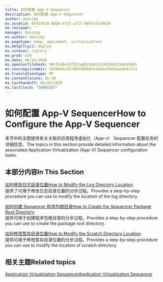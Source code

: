 ```yaml
---
title: 如何配置 App-V Sequencer
description: 如何配置 App-V Sequencer
author: dansimp
ms.assetid: 0f43f618-80b0-4715-af17-90f5c673d838
ms.reviewer: ''
manager: dansimp
ms.author: dansimp
ms.pagetype: mdop, appcompat, virtualization
ms.mktglfcycl: deploy
ms.sitesec: library
ms.prod: w10
ms.date: 06/16/2016
ms.openlocfilehash: 90c51d6a15f921a8021e01152d4569329ab58b01
ms.sourcegitcommit: 354664bc527d93f80687cd2eba70d1eea024c7c3
ms.translationtype: MT
ms.contentlocale: zh-CN
ms.lasthandoff: 06/26/2020
ms.locfileid: "10801587"
---
```

# <span data-ttu-id="ca0e4-103">如何配置 App-V Sequencer</span><span class="sxs-lookup"><span data-stu-id="ca0e4-103">How to Configure the App-V Sequencer</span></span>


<span data-ttu-id="ca0e4-104">本节中的主题提供有关关联的应用程序虚拟化（App-v） Sequencer 配置任务的详细信息。</span><span class="sxs-lookup"><span data-stu-id="ca0e4-104">The topics in this section provide detailed information about the associated Application Virtualization (App-V) Sequencer configuration tasks.</span></span>

## <span data-ttu-id="ca0e4-105">本部分内容</span><span class="sxs-lookup"><span data-stu-id="ca0e4-105">In This Section</span></span>


<a href="" id="how-to-modify-the-log-directory-location"></a>[<span data-ttu-id="ca0e4-106">如何修改日志目录位置</span><span class="sxs-lookup"><span data-stu-id="ca0e4-106">How to Modify the Log Directory Location</span></span>](how-to-modify-the-log-directory-location.md)  
<span data-ttu-id="ca0e4-107">提供了可用于修改日志目录位置的分步过程。</span><span class="sxs-lookup"><span data-stu-id="ca0e4-107">Provides a step-by-step procedure you can use to modify the location of the log directory.</span></span>

<a href="" id="how-to-create-the-sequencer-package-root-directory"></a>[<span data-ttu-id="ca0e4-108">如何创建 Sequencer 程序包根目录</span><span class="sxs-lookup"><span data-stu-id="ca0e4-108">How to Create the Sequencer Package Root Directory</span></span>](how-to-create-the-sequencer-package-root-directory.md)  
<span data-ttu-id="ca0e4-109">提供可用于创建程序包根目录的分步过程。</span><span class="sxs-lookup"><span data-stu-id="ca0e4-109">Provides a step-by-step procedure you can use to create the package root directory.</span></span>

<a href="" id="how-to-modify-the-scratch-directory-location"></a>[<span data-ttu-id="ca0e4-110">如何修改暂存目录位置</span><span class="sxs-lookup"><span data-stu-id="ca0e4-110">How to Modify the Scratch Directory Location</span></span>](how-to-modify-the-scratch-directory-location.md)  
<span data-ttu-id="ca0e4-111">提供可用于修改暂存目录位置的分步过程。</span><span class="sxs-lookup"><span data-stu-id="ca0e4-111">Provides a step-by-step procedure you can use to modify the location of scratch directory.</span></span>

## <span data-ttu-id="ca0e4-112">相关主题</span><span class="sxs-lookup"><span data-stu-id="ca0e4-112">Related topics</span></span>


[<span data-ttu-id="ca0e4-113">Application Virtualization Sequencer</span><span class="sxs-lookup"><span data-stu-id="ca0e4-113">Application Virtualization Sequencer</span></span>](application-virtualization-sequencer.md)

 

 





